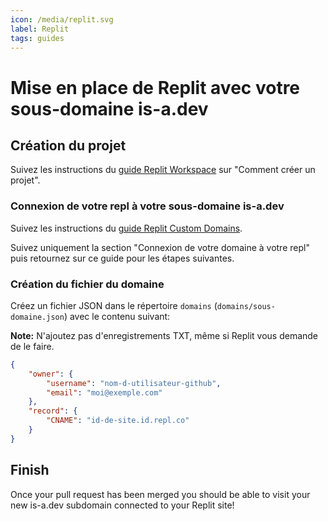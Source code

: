 ```yaml
---
icon: /media/replit.svg
label: Replit
tags: guides
---
```


# Mise en place de Replit avec votre sous-domaine is-a.dev

## Création du projet

Suivez les instructions du [guide Replit Workspace](https://docs.replit.com/programming-ide/introduction-to-the-workspace#how-to-create-a-repl) sur "Comment créer un projet".

### Connexion de votre repl à votre sous-domaine is-a.dev

Suivez les instructions du [guide Replit Custom Domains](https://docs.replit.com/hosting/custom-domains#connecting-your-domain-to-your-repl).

Suivez uniquement la section "Connexion de votre domaine à votre repl" puis retournez sur ce guide pour les étapes suivantes.

### Création du fichier du domaine

Créez un fichier JSON dans le répertoire `domains` (`domains/sous-domaine.json`) avec le contenu suivant:

**Note:** N'ajoutez pas d'enregistrements TXT, même si Replit vous demande de le faire.

```json
{
    "owner": {
        "username": "nom-d-utilisateur-github",
        "email": "moi@exemple.com"
    },
    "record": {
        "CNAME": "id-de-site.id.repl.co"
    }
}
```

## Finish

Once your pull request has been merged you should be able to visit your new is-a.dev subdomain connected to your Replit site!
